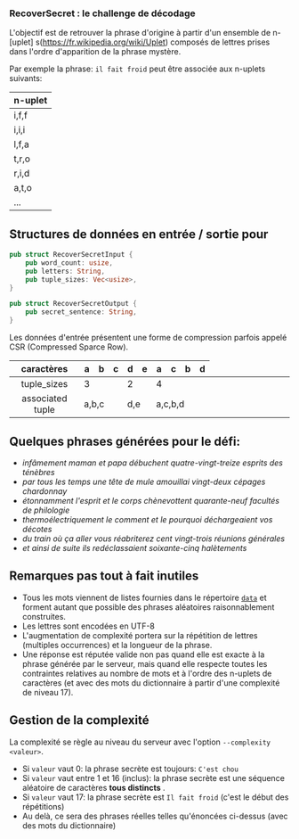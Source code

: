 ### RecoverSecret : le challenge de décodage

L'objectif est de retrouver la phrase d'origine à partir d'un ensemble de n-[uplet]
s(https://fr.wikipedia.org/wiki/Uplet) composés de lettres prises dans l'ordre d'apparition de la phrase mystère.

Par exemple la phrase: ```il fait froid``` peut être associée aux n-uplets suivants:

| n-uplet |
|---------|
| i,f,f   |
| i,i,i   |
| l,f,a   |
| t,r,o   |
| r,i,d   |
| a,t,o   |
| ...     |

## Structures de données en entrée / sortie pour

```rust
pub struct RecoverSecretInput {
    pub word_count: usize,
    pub letters: String,
    pub tuple_sizes: Vec<usize>,
}

pub struct RecoverSecretOutput {
    pub secret_sentence: String,
}
```

Les données d'entrée présentent une forme de compression parfois appelé CSR (Compressed Sparce Row).

|                                            caractères                                            | a   | b   | c   | d   | e   | a   | c   | b   | d   |
|:------------------------------------------------------------------------------------------------:|-----|-----|-----|-----|-----|-----|-----|-----|-----|
|                                           tuple_sizes                                            | 3   |     |     | 2   |     | 4   |     |     |     |
| associated tuple   <td colspan=3> a,b,c</td> <td colspan=2> d,e</td> <td colspan=4> a,c,b,d</td> |

## Quelques phrases générées pour le défi:

* *infâmement maman et papa débuchent quatre\-vingt\-treize esprits des ténèbres*
* *par tous les temps une tête de mule amouillai vingt\-deux cépages chardonnay*
* *étonnamment l'esprit et le corps chènevottent quarante\-neuf facultés de philologie*
* *thermoélectriquement le comment et le pourquoi déchargeaient vos décotes*
* *du train où ça aller vous réabriterez cent vingt\-trois réunions générales*
* *et ainsi de suite ils redéclassaient soixante\-cinq halètements*

## Remarques pas tout à fait inutiles

* Tous les mots viennent de listes fournies dans le répertoire [`data`](data) et forment autant que possible des phrases
  aléatoires raisonnablement construites.
* Les lettres sont encodées en UTF-8
* L'augmentation de complexité portera sur la répétition de lettres (multiples occurrences) et la longueur de la phrase.
* Une réponse est réputée valide non pas quand elle est exacte à la phrase générée par le serveur, mais quand elle
  respecte toutes les contraintes relatives au nombre de mots et à l'ordre des n-uplets de caractères (et avec des mots
  du dictionnaire à partir d'une complexité de niveau 17).

## Gestion de la complexité

La complexité se règle au niveau du serveur avec l'option `--complexity <valeur>`.

* Si `valeur` vaut 0: la phrase secrète est toujours: `C'est chou`
* Si `valeur` vaut entre 1 et 16 (inclus): la phrase secrète est une séquence aléatoire de caractères **tous distincts**
  .
* Si `valeur` vaut 17: la phrase secrète est `Il fait froid` (c'est le début des répétitions)
* Au delà, ce sera des phrases réelles telles qu'énoncées ci-dessus (avec des mots du dictionnaire)